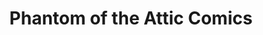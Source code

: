 ---
title: "Phantom of the Attic Comics"
url: /pittsburgh/phantom-of-the-attic-comics/
shop: Bücher
---